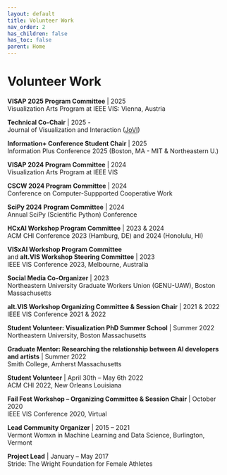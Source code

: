 ```yaml
---
layout: default
title: Volunteer Work
nav_order: 2
has_children: false
has_toc: false
parent: Home
---
```

# Volunteer Work
__VISAP 2025 Program Committee__  |  2025  
Visualization Arts Program at IEEE VIS: Vienna, Austria

__Technical Co-Chair__  |  2025 -   
Journal of Visualization and Interaction ([JoVI](https://www.journalovi.org/))

__Information+ Conference Student Chair__  |  2025  
Information Plus Conference 2025 (Boston, MA - MIT & Northeastern U.)

__VISAP 2024 Program Committee__  |  2024  
Visualization Arts Program at IEEE VIS

__CSCW 2024 Program Committee__  |  2024  
Conference on Computer-Suppported Cooperative Work

__SciPy 2024 Program Committee__  |  2024  
Annual SciPy (Scientific Python) Conference

__HCxAI Workshop Program Committee__  |  2023 & 2024  
ACM CHI Conference 2023 (Hamburg, DE) and 2024 (Honolulu, HI)

__VISxAI Workshop Program Committee__  
and __alt.VIS Workshop Steering Committee__ | 2023  
IEEE VIS Conference 2023, Melbourne, Australia

__Social Media Co-Organizer__ | 2023  
Northeastern University Graduate Workers Union (GENU-UAW), Boston Massachusetts

__alt.VIS Workshop Organizing Committee & Session Chair__  |  2021 & 2022  
IEEE VIS Conference 2021 & 2022

__Student Volunteer: Visualization PhD Summer School__ | Summer 2022  
Northeastern University, Boston Massachusetts

__Graduate Mentor: Researching the relationship between AI developers and artists__ | Summer 2022  
Smith College, Amherst Massachusetts

__Student Volunteer__ | April 30th – May 6th 2022  
ACM CHI 2022, New Orleans Louisiana

__Fail Fest Workshop – Organizing Committee & Session Chair__  |  October 2020  
IEEE VIS Conference 2020, Virtual

__Lead Community Organizer__  |  2015 – 2021  
Vermont Womxn in Machine Learning and Data Science, Burlington, Vermont

__Project Lead__  |  January – May 2017  
Stride: The Wright Foundation for Female Athletes
